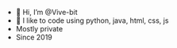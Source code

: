 - 👋 Hi, I’m @Vive-bit
- 👀 I like to code using python, java, html, css, js
- Mostly private
- Since 2019
